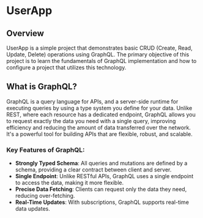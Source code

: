 # UserApp

## Overview

UserApp is a simple project that demonstrates basic CRUD (Create, Read, Update, Delete) operations using GraphQL. The primary objective of this project is to learn the fundamentals of GraphQL implementation and how to configure a project that utilizes this technology.

## What is GraphQL?

GraphQL is a query language for APIs, and a server-side runtime for executing queries by using a type system you define for your data. Unlike REST, where each resource has a dedicated endpoint, GraphQL allows you to request exactly the data you need with a single query, improving efficiency and reducing the amount of data transferred over the network. It's a powerful tool for building APIs that are flexible, robust, and scalable.

### Key Features of GraphQL:
- **Strongly Typed Schema**: All queries and mutations are defined by a schema, providing a clear contract between client and server.
- **Single Endpoint**: Unlike RESTful APIs, GraphQL uses a single endpoint to access the data, making it more flexible.
- **Precise Data Fetching**: Clients can request only the data they need, reducing over-fetching.
- **Real-Time Updates**: With subscriptions, GraphQL supports real-time data updates.
